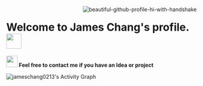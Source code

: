 <img align="right" src="https://github-readme-stats.vercel.app/api/top-langs/?username=jameschang0213&langs_count=8&layout=compact&theme=tokyonight&include_all_commits=true&line_height=36&card_width=320px&border_radius=20px&show_icons=true" alt="beautiful-github-profile-hi-with-handshake"/>

# Welcome to James Chang's profile. <img src="https://user-images.githubusercontent.com/81764479/139946842-981c8dad-0756-45e4-94e3-cecf05ef5406.gif" data-w="400" data-h="400" data-xblocker="passed" style="visibility: visible; width: 40px; height: 40px; margin: 0px;">

<img src="https://user-images.githubusercontent.com/81764479/139947974-d0732d37-8fd7-4deb-a1e7-2d818a06db0a.gif" data-xblocker="passed" style="visibility: visible; width: 30px; height: 30px; margin: 0px;"><b> Feel free to contact me if you have an Idea or project</b> 

<img alt="jameschang0213's Activity Graph" src="https://activity-graph.herokuapp.com/graph?username=jameschang0213&bg_color=1F222E&color=F8D866&line=F85D7F&point=FFFFFF&hide_border=true" />
